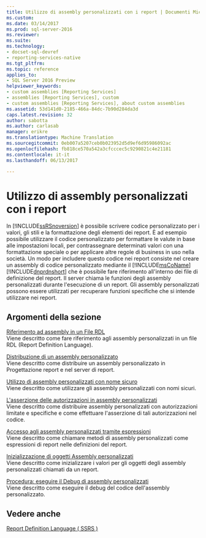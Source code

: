```yaml
---
title: Utilizzo di assembly personalizzati con i report | Documenti Microsoft
ms.custom: 
ms.date: 03/14/2017
ms.prod: sql-server-2016
ms.reviewer: 
ms.suite: 
ms.technology:
- docset-sql-devref
- reporting-services-native
ms.tgt_pltfrm: 
ms.topic: reference
applies_to:
- SQL Server 2016 Preview
helpviewer_keywords:
- custom assemblies [Reporting Services]
- assemblies [Reporting Services], custom
- custom assemblies [Reporting Services], about custom assemblies
ms.assetid: 53d141d0-2185-466a-84dc-7b90d284da3d
caps.latest.revision: 32
author: sabotta
ms.author: carlasab
manager: erikre
ms.translationtype: Machine Translation
ms.sourcegitcommit: 0eb007a5207ceb0b023952d5d9ef6d95986092ac
ms.openlocfilehash: fb818ce570a542a3cfcccec5c9290821c4e21181
ms.contentlocale: it-it
ms.lasthandoff: 06/13/2017

---
```

# <a name="using-custom-assemblies-with-reports"></a>Utilizzo di assembly personalizzati con i report
  In [!INCLUDE[ssRSnoversion](../../includes/ssrsnoversion-md.md)] è possibile scrivere codice personalizzato per i valori, gli stili e la formattazione degli elementi dei report. È ad esempio possibile utilizzare il codice personalizzato per formattare le valute in base alle impostazioni locali, per contrassegnare determinati valori con una formattazione speciale o per applicare altre regole di business in uso nella società. Un modo per includere questo codice nei report consiste nel creare un assembly di codice personalizzato mediante il [!INCLUDE[msCoName](../../includes/msconame-md.md)] [!INCLUDE[dnprdnshort](../../includes/dnprdnshort-md.md)] che è possibile fare riferimento all'interno dei file di definizione del report. Il server chiama le funzioni degli assembly personalizzati durante l'esecuzione di un report. Gli assembly personalizzati possono essere utilizzati per recuperare funzioni specifiche che si intende utilizzare nei report.  
  
## <a name="in-this-section"></a>Argomenti della sezione  
 [Riferimento ad assembly in un File RDL](../../reporting-services/custom-assemblies/referencing-assemblies-in-an-rdl-file.md)  
 Viene descritto come fare riferimento agli assembly personalizzati in un file RDL (Report Definition Language).  
  
 [Distribuzione di un assembly personalizzato](../../reporting-services/custom-assemblies/deploying-a-custom-assembly.md)  
 Viene descritto come distribuire un assembly personalizzato in Progettazione report e nel server di report.  
  
 [Utilizzo di assembly personalizzati con nome sicuro](../../reporting-services/custom-assemblies/using-strong-named-custom-assemblies.md)  
 Viene descritto come utilizzare gli assembly personalizzati con nomi sicuri.  
  
 [L'asserzione delle autorizzazioni in assembly personalizzati](../../reporting-services/custom-assemblies/asserting-permissions-in-custom-assemblies.md)  
 Viene descritto come distribuire assembly personalizzati con autorizzazioni limitate e specifiche e come effettuare l'asserzione di tali autorizzazioni nel codice.  
  
 [Accesso agli assembly personalizzati tramite espressioni](../../reporting-services/custom-assemblies/accessing-custom-assemblies-through-expressions.md)  
 Viene descritto come chiamare metodi di assembly personalizzati come espressioni di report nelle definizioni del report.  
  
 [Inizializzazione di oggetti Assembly personalizzati](../../reporting-services/custom-assemblies/initializing-custom-assembly-objects.md)  
 Viene descritto come inizializzare i valori per gli oggetti degli assembly personalizzati chiamati da un report.  
  
 [Procedura: eseguire il Debug di assembly personalizzati](../../reporting-services/custom-assemblies/how-to-debug-custom-assemblies.md)  
 Viene descritto come eseguire il debug del codice dell'assembly personalizzato.  
  
## <a name="see-also"></a>Vedere anche  
 [Report Definition Language &#40; SSRS &#41;](../../reporting-services/reports/report-definition-language-ssrs.md)  
  
  
